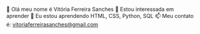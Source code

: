 👋 Olá meu nome é Vitória Ferreira Sanches
👀 Estou interessada em aprender 
🌱 Eu estou aprendendo HTML, CSS, Python, SQL
📫 Meu contato é: vitoriaferreirasanches@gmail.com 

<!---
VitoriaSanches/VitoriaSanches is a ✨ special ✨ repository because its `README.md` (this file) appears on your GitHub profile.
You can click the Preview link to take a look at your changes.
--->
